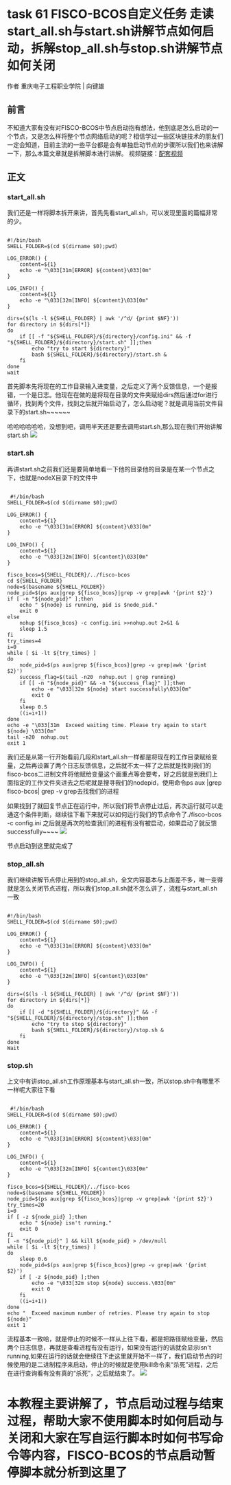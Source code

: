# task 61 FISCO-BCOS自定义任务 走读start_all.sh与start.sh讲解节点如何启动，拆解stop_all.sh与stop.sh讲解节点如何关闭
作者 重庆电子工程职业学院 | 向键雄
## 前言
 不知道大家有没有对FISCO-BCOS中节点启动抱有想法，他到底是怎么启动的一个节点，又是怎么样将整个节点网络启动的呢？相信学过一些区块链技术的朋友们一定会知道，目前主流的一些平台都是会有单独启动节点的步骤所以我们也来讲解一下，那么本篇文章就是拆解脚本进行讲解。
视频链接：[配套视频](https://space.bilibili.com/335373077)
## 正文
### start_all.sh
我们还是一样将脚本拆开来讲，首先先看start_all.sh，可以发现里面的篇幅非常的少。

```

#!/bin/bash
SHELL_FOLDER=$(cd $(dirname $0);pwd)

LOG_ERROR() {
    content=${1}
    echo -e "\033[31m[ERROR] ${content}\033[0m"
}

LOG_INFO() {
    content=${1}
    echo -e "\033[32m[INFO] ${content}\033[0m"
}

dirs=($(ls -l ${SHELL_FOLDER} | awk '/^d/ {print $NF}'))
for directory in ${dirs[*]}
do
    if [[ -f "${SHELL_FOLDER}/${directory}/config.ini" && -f "${SHELL_FOLDER}/${directory}/start.sh" ]];then
        echo "try to start ${directory}"
        bash ${SHELL_FOLDER}/${directory}/start.sh &
    fi
done
wait 
```

 
首先脚本先将现在的工作目录输入进变量，之后定义了两个反馈信息，一个是报错，一个是日志。他现在在做的是将现在目录的文件夹赋给dirs然后通过for进行循环，找到两个文件，找到之后就开始启动了，怎么启动呢？就是调用当前文件目录下的start.sh~~~~~~

哈哈哈哈哈哈，没想到吧，调用半天还是要去调用start.sh,那么现在我们开始讲解start.sh
![](img/图片1.png)


### start.sh
再讲start.sh之前我们还是要简单地看一下他的目录他的目录是在某一个节点之下，也就是nodeX目录下的文件中

```

 #!/bin/bash
SHELL_FOLDER=$(cd $(dirname $0);pwd)
 
LOG_ERROR() {
    content=${1}
    echo -e "\033[31m[ERROR] ${content}\033[0m"
}
 
LOG_INFO() {
    content=${1}
    echo -e "\033[32m[INFO] ${content}\033[0m"
}
 
fisco_bcos=${SHELL_FOLDER}/../fisco-bcos
cd ${SHELL_FOLDER}
node=$(basename ${SHELL_FOLDER})
node_pid=$(ps aux|grep ${fisco_bcos}|grep -v grep|awk '{print $2}')
if [ -n "${node_pid}" ];then
    echo " ${node} is running, pid is $node_pid."
    exit 0
else
    nohup ${fisco_bcos} -c config.ini >>nohup.out 2>&1 &
    sleep 1.5
fi
try_times=4
i=0
while [ $i -lt ${try_times} ]
do
    node_pid=$(ps aux|grep ${fisco_bcos}|grep -v grep|awk '{print $2}')
    success_flag=$(tail -n20  nohup.out | grep running)
    if [[ -n "${node_pid}" && -n "${success_flag}" ]];then
        echo -e "\033[32m ${node} start successfully\033[0m"
        exit 0
    fi
    sleep 0.5
    ((i=i+1))
done
echo -e "\033[31m  Exceed waiting time. Please try again to start ${node} \033[0m"
tail -n20  nohup.out
exit 1 
```

我们还是从第一行开始看前几段和start_all.sh一样都是将现在的工作目录赋给变量，之后再设置了两个日志反馈信息，之后就不太一样了之后就是找到我们的fisco-bcos二进制文件将他赋给变量这个画重点等会要考，好之后就是到我们上面指定的工作文件夹进去之后呢就是搜寻我们的nodepid，使用命令ps aux |grep fisco-bcos| grep -v grep去找我们的进程

 如果找到了就回复节点正在运行中，所以我们将节点停止过后，再次运行就可以走通这个条件判断，继续往下看下来就可以如何运行我们的节点命令了./fisco-bcos -c config.ini 之后就是再次的检查我们的进程有没有被启动，如果启动了就反馈successfully~~~~
![](img/图片2.png)


 节点启动到这里就完成了
### stop_all.sh
我们继续讲解节点停止用到的stop_all.sh，全文内容基本与上面差不多，唯一变得就是怎么关闭节点进程，所以我们stop_all.sh就不怎么讲了，流程与start_all.sh一致

```

#!/bin/bash
SHELL_FOLDER=$(cd $(dirname $0);pwd)
 
LOG_ERROR() {
    content=${1}
    echo -e "\033[31m[ERROR] ${content}\033[0m"
}
 
LOG_INFO() {
    content=${1}
    echo -e "\033[32m[INFO] ${content}\033[0m"
}
 
dirs=($(ls -l ${SHELL_FOLDER} | awk '/^d/ {print $NF}'))
for directory in ${dirs[*]}
do
    if [[ -d "${SHELL_FOLDER}/${directory}" && -f "${SHELL_FOLDER}/${directory}/stop.sh" ]];then
        echo "try to stop ${directory}"
        bash ${SHELL_FOLDER}/${directory}/stop.sh &
    fi
done
Wait
```


### stop.sh
上文中有讲stop_all.sh工作原理基本与start_all.sh一致，所以stop.sh中有哪里不一样呢大家往下看

```

 #!/bin/bash
SHELL_FOLDER=$(cd $(dirname $0);pwd)
 
LOG_ERROR() {
    content=${1}
    echo -e "\033[31m[ERROR] ${content}\033[0m"
}
 
LOG_INFO() {
    content=${1}
    echo -e "\033[32m[INFO] ${content}\033[0m"
}
 
fisco_bcos=${SHELL_FOLDER}/../fisco-bcos
node=$(basename ${SHELL_FOLDER})
node_pid=$(ps aux|grep ${fisco_bcos}|grep -v grep|awk '{print $2}')
try_times=20
i=0
if [ -z ${node_pid} ];then
    echo " ${node} isn't running."
    exit 0
fi
[ -n "${node_pid}" ] && kill ${node_pid} > /dev/null
while [ $i -lt ${try_times} ]
do
    sleep 0.6
    node_pid=$(ps aux|grep ${fisco_bcos}|grep -v grep|awk '{print $2}')
    if [ -z ${node_pid} ];then
        echo -e "\033[32m stop ${node} success.\033[0m"
        exit 0
    fi
    ((i=i+1))
done
echo "  Exceed maximum number of retries. Please try again to stop ${node}"
exit 1
```


流程基本一致哈，就是停止的时候不一样从上往下看，都是把路径赋给变量，然后两个日志信息，再就是查看进程有没有运行，如果没有运行的话就会显示isn't running,如果在运行的话就会继续往下走这里就开始不一样了，我们启动节点的时候使用的是二进制程序来启动，停止的时候就是使用kill命令来“杀死”进程，之后在进行查询看有没有真的“杀死”，之后就结束了。
![](img/图片3.png)


 

# 本教程主要讲解了，节点启动过程与结束过程，帮助大家不使用脚本时如何启动与关闭和大家在写自运行脚本时如何书写命令等内容，FISCO-BCOS的节点启动暂停脚本就分析到这里了
